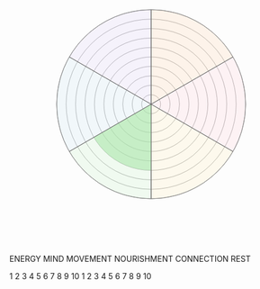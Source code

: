 <svg xmlns="http://www.w3.org/2000/svg" viewBox="-300 -300 600 600">
  <!-- Background circle -->
  <circle cx="0" cy="0" r="200" fill="none" stroke="#666" stroke-width="1"/>
  
  <!-- Circular grid lines -->
  <circle r="180" fill="none" stroke="#444" stroke-width="0.5"/>
  <circle r="160" fill="none" stroke="#444" stroke-width="0.5"/>
  <circle r="140" fill="none" stroke="#444" stroke-width="0.5"/>
  <circle r="120" fill="none" stroke="#444" stroke-width="0.5"/>
  <circle r="100" fill="none" stroke="#444" stroke-width="0.5"/>
  <circle r="80" fill="none" stroke="#444" stroke-width="0.5"/>
  <circle r="60" fill="none" stroke="#444" stroke-width="0.5"/>
  <circle r="40" fill="none" stroke="#444" stroke-width="0.5"/>
  <circle r="20" fill="none" stroke="#444" stroke-width="0.5"/>
  
  <!-- Fillable sections -->
  <!-- Energy section (top) -->
  <path class="section energy" d="M0,0 L0,-200 A200,200 0 0,1 173.2,-100 L0,0" fill="rgba(255,190,130,0.15)" stroke="#888" stroke-width="1"/>
  
  <!-- Mind section (top right) -->
  <path class="section mind" d="M0,0 L173.2,-100 A200,200 0 0,1 173.2,100 L0,0" fill="rgba(255,182,193,0.15)" stroke="#888" stroke-width="1"/>
  
  <!-- Movement section (bottom right) -->
  <path class="section movement" d="M0,0 L173.2,100 A200,200 0 0,1 0,200 L0,0" fill="rgba(255,225,150,0.15)" stroke="#888" stroke-width="1"/>
  
  <!-- Nourishment section (bottom) - with fill -->
  <path class="section nourishment" d="M0,0 L0,200 A200,200 0 0,1 -173.2,100 L0,0" fill="rgba(170,230,170,0.15)" stroke="#888" stroke-width="1"/>
  <!-- Nourishment fill to level 7 -->
  <path d="M0,0 L0,140 A140,140 0 0,1 -121.24,70 L0,0" fill="rgba(170,230,170,0.6)" stroke="none"/>
  
  <!-- Connection section (bottom left) -->
  <path class="section connection" d="M0,0 L-173.2,100 A200,200 0 0,1 -173.2,-100 L0,0" fill="rgba(173,216,230,0.15)" stroke="#888" stroke-width="1"/>
  
  <!-- Rest section (top left) -->
  <path class="section rest" d="M0,0 L-173.2,-100 A200,200 0 0,1 0,-200 L0,0" fill="rgba(200,180,240,0.15)" stroke="#888" stroke-width="1"/>
  
  <!-- Section dividing lines -->
  <line x1="0" y1="0" x2="0" y2="-200" stroke="#666" stroke-width="1"/>
  <line x1="0" y1="0" x2="173.2" y2="-100" stroke="#666" stroke-width="1"/>
  <line x1="0" y1="0" x2="173.2" y2="100" stroke="#666" stroke-width="1"/>
  <line x1="0" y1="0" x2="0" y2="200" stroke="#666" stroke-width="1"/>
  <line x1="0" y1="0" x2="-173.2" y2="100" stroke="#666" stroke-width="1"/>
  <line x1="0" y1="0" x2="-173.2" y2="-100" stroke="#666" stroke-width="1"/>
  
  <!-- Section labels - Adjusted to be more centered in sections -->
  <text x="130" y="-180" text-anchor="middle" font-size="18" fill="#fff">ENERGY</text>
  <text x="230" y="0" text-anchor="middle" font-size="18" fill="#fff">MIND</text>
  <text x="130" y="200" text-anchor="middle" font-size="18" fill="#fff">MOVEMENT</text>
  <text x="-155" y="200" text-anchor="middle" font-size="18" fill="#fff">NOURISHMENT</text>
  <text x="-130" y="-190" text-anchor="middle" font-size="18" fill="#fff">CONNECTION</text>
  <text x="-230" y="-0" text-anchor="middle" font-size="18" fill="#fff">REST</text>
  
  <!-- Numbers for all sections -->
  <!-- Mind section numbers (as template for others) -->
  <g transform="rotate(-30)">
    <text x="20" y="0" text-anchor="middle" font-size="10" fill="#fff" transform="rotate(30)">1</text>
    <text x="40" y="0" text-anchor="middle" font-size="10" fill="#fff" transform="rotate(30)">2</text>
    <text x="60" y="0" text-anchor="middle" font-size="10" fill="#fff" transform="rotate(30)">3</text>
    <text x="80" y="0" text-anchor="middle" font-size="10" fill="#fff" transform="rotate(30)">4</text>
    <text x="100" y="0" text-anchor="middle" font-size="10" fill="#fff" transform="rotate(30)">5</text>
    <text x="120" y="0" text-anchor="middle" font-size="10" fill="#fff" transform="rotate(30)">6</text>
    <text x="140" y="0" text-anchor="middle" font-size="10" fill="#fff" transform="rotate(30)">7</text>
    <text x="160" y="0" text-anchor="middle" font-size="10" fill="#fff" transform="rotate(30)">8</text>
    <text x="180" y="0" text-anchor="middle" font-size="10" fill="#fff" transform="rotate(30)">9</text>
    <text x="195" y="0" text-anchor="middle" font-size="10" fill="#fff" transform="rotate(30)">10</text>
  </g>
   <!-- Rest section numbers (as template for others) -->
  <g transform="rotate(-30)">
    <text x="-20" y="0" text-anchor="middle" font-size="10" fill="#fff" transform="rotate(30)">1</text>
    <text x="-40" y="0" text-anchor="middle" font-size="10" fill="#fff" transform="rotate(30)">2</text>
    <text x="-60" y="0" text-anchor="middle" font-size="10" fill="#fff" transform="rotate(30)">3</text>
    <text x="-80" y="0" text-anchor="middle" font-size="10" fill="#fff" transform="rotate(30)">4</text>
    <text x="-100" y="0" text-anchor="middle" font-size="10" fill="#fff" transform="rotate(30)">5</text>
    <text x="-120" y="0" text-anchor="middle" font-size="10" fill="#fff" transform="rotate(30)">6</text>
    <text x="-140" y="0" text-anchor="middle" font-size="10" fill="#fff" transform="rotate(30)">7</text>
    <text x="-160" y="0" text-anchor="middle" font-size="10" fill="#fff" transform="rotate(30)">8</text>
    <text x="-180" y="0" text-anchor="middle" font-size="10" fill="#fff" transform="rotate(30)">9</text>
    <text x="-195" y="0" text-anchor="middle" font-size="10" fill="#fff" transform="rotate(30)">10</text>
  </g>
</svg>